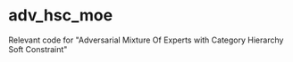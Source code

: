 # adv_hsc_moe

Relevant code for "Adversarial Mixture Of Experts with Category Hierarchy Soft Constraint"
